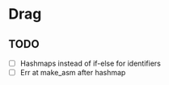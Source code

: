 # Drag

## TODO
- [ ] Hashmaps instead of if-else for identifiers
- [ ] Err at make_asm after hashmap

